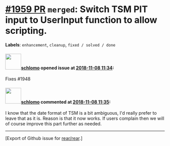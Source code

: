 [\#1959 PR](https://github.com/rear/rear/pull/1959) `merged`: Switch TSM PIT input to UserInput function to allow scripting.
============================================================================================================================

**Labels**: `enhancement`, `cleanup`, `fixed / solved / done`

#### <img src="https://avatars.githubusercontent.com/u/101384?v=4" width="50">[schlomo](https://github.com/schlomo) opened issue at [2018-11-08 11:34](https://github.com/rear/rear/pull/1959):

Fixes \#1948

#### <img src="https://avatars.githubusercontent.com/u/101384?v=4" width="50">[schlomo](https://github.com/schlomo) commented at [2018-11-08 11:35](https://github.com/rear/rear/pull/1959#issuecomment-436965053):

I know that the date format of TSM is a bit ambiguous, I'd really prefer
to leave that as it is. Reason is that it now works. If users complain
then we will of course improve this part further as needed.

------------------------------------------------------------------------

\[Export of Github issue for
[rear/rear](https://github.com/rear/rear).\]
